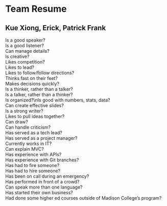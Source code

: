 # Team Resume
## Kue Xiong, Erick, Patrick Frank

Is a good speaker?\
Is a good listener?\
Can manage details?\
Is creative?\
Likes competition?\
Likes to lead?\
Likes to follow/follow directions?\
Thinks fast on their feet?\
Makes decisions quickly?\
Is a thinker, rather than a talker?\
Is a talker, rather than a thinker?\
Is organized?\nIs good with numbers, stats, data?\
Can create effective slides?\
Is a strong writer?\
Likes to pull ideas together?\
Can draw?\
Can handle criticism?\
Has served as a tech lead?\
Has served as a project manager?\
Currently works in IT?\
Can explain MVC?\
Has experience with APIs?\
Has experience with Git branches?\
Has had to fire someone?\
Has had to hire someone?\
Has been on call during an emergency?\
Has performed in front of a crowd?\
Can speak more than one language?\
Has started their own business?\
Had done some higher ed courses outside of Madison College’s program?